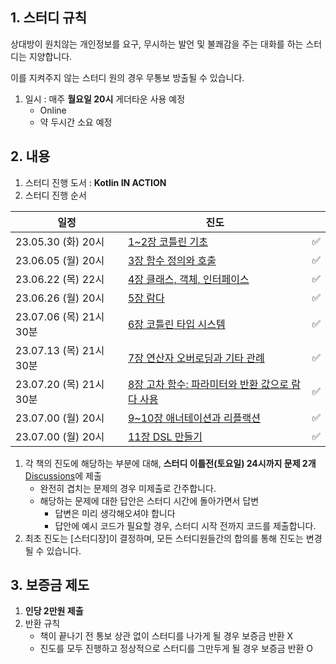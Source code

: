## 1. 스터디 규칙

상대방이 원치않는 개인정보를 요구, 무시하는 발언 및 불쾌감을 주는 대화를 하는 스터디는 지양합니다.

이를 지켜주지 않는 스터디 원의 경우 무통보 방출될 수 있습니다.

1. 일시 : 매주 **월요일 20시** 게더타운 사용 예정 
    - Online
    - 약 두시간 소요 예정


## 2. 내용

1. 스터디 진행 도서 : **Kotlin IN ACTION**
2. 스터디 진행 순서 
    
| 일정 | 진도 |  |
| --- | --- | --- |
| 23.05.30 (화) 20시 | [1~2장 코틀린 기초](https://github.com/orgs/kotlin-books-study/discussions/1) |✅|
| 23.06.05 (월) 20시 | [3장 함수 정의와 호출](https://github.com/orgs/kotlin-books-study/discussions/2) |✅|
| 23.06.22 (목) 22시 | [4장 클래스, 객체, 인터페이스](https://github.com/orgs/kotlin-books-study/discussions/3) |✅|
| 23.06.26 (월) 20시 | [5장 람다](https://github.com/orgs/kotlin-books-study/discussions/4) |✅|
| 23.07.06 (목) 21시 30분| [6장 코틀린 타입 시스템](https://github.com/orgs/kotlin-books-study/discussions/5) |✅|
| 23.07.13 (목) 21시 30분| [7장 연산자 오버로딩과 기타 관례](https://github.com/orgs/kotlin-books-study/discussions/6) |✅|
| 23.07.20 (목) 21시 30분| [8장 고차 함수: 파라미터와 반환 값으로 람다 사용](https://github.com/orgs/kotlin-books-study/discussions/7) |✅|
| 23.07.00 (월) 20시 | [9~10장 애너테이션과 리플랙션](https://github.com/orgs/kotlin-books-study/discussions/8) |✅|
| 23.07.00 (월) 20시 | [11장 DSL 만들기](https://github.com/orgs/kotlin-books-study/discussions/9) |✅|

1. 각 책의 진도에 해당하는 부분에 대해, **스터디 이틀전(토요일) 24시까지 문제 2개** [Discussions](https://github.com/orgs/kotlin-books-study/discussions)에 제출
	- 완전히 겹치는 문제의 경우 미제출로 간주합니다.
	- 해당하는 문제에 대한 답안은 스터디 시간에 돌아가면서 답변 
	  - 답변은 미리 생각해오셔야 합니다
	  - 답안에 예시 코드가 필요할 경우, 스터디 시작 전까지 코드를 제출합니다.
2. 최초 진도는 [스터디장]이 결정하며, 모든 스터디원들간의 합의를 통해 진도는 변경될 수 있습니다.


## 3. 보증금 제도

1. **인당 2만원 제출**
2. 반환 규칙
	- 책이 끝나기 전 통보 상관 없이 스터디를 나가게 될 경우 보증금 반환 X
    - 진도를 모두 진행하고 정상적으로 스터디를 그만두게 될 경우 보증금 반환 O
